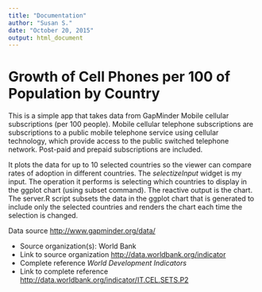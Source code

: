 ```yaml
---
title: "Documentation"
author: "Susan S."
date: "October 20, 2015"
output: html_document
---
```


# Growth of Cell Phones per 100 of Population by Country

This is a simple app that takes data from GapMinder Mobile cellular subscriptions (per 100 people).
Mobile cellular telephone subscriptions are subscriptions to a public mobile telephone service using cellular technology, which provide access to the public switched telephone network. Post-paid and prepaid subscriptions are included.

It plots the data for up to 10 selected countries so the viewer can compare rates of adoption in different countries.
The *selectizeInput* widget is my input.  The operation it performs is selecting which countries to display in the ggplot chart (using subset command).  The reactive output is the chart.
The server.R script subsets the data in the ggplot chart that is generated to include only the selected countries and renders the chart each time the selection is changed.

Data source		<http://www.gapminder.org/data/>
- Source organization(s):	World Bank	
- Link to source organization	<http://data.worldbank.org/indicator>	
- Complete reference	*World Development Indicators*	
- Link to complete reference	<http://data.worldbank.org/indicator/IT.CEL.SETS.P2>
